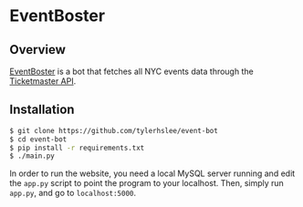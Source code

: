# EventBoster
## Overview
[EventBoster](https://github.com/tylerhslee/eventbotster) is a bot that fetches all NYC events data through the [Ticketmaster API](https://developer.ticketmaster.com/).

## Installation
```bash
$ git clone https://github.com/tylerhslee/event-bot
$ cd event-bot
$ pip install -r requirements.txt
$ ./main.py
```

In order to run the website, you need a local MySQL server running and edit the `app.py` script to point the program to your localhost. Then, simply run `app.py`, and go to `localhost:5000`.
